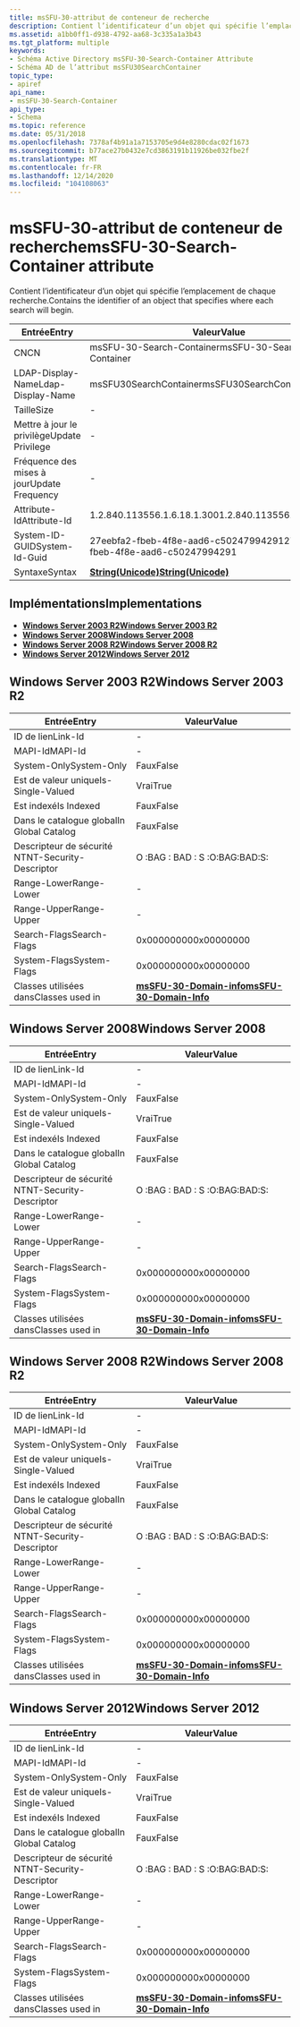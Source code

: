 ```yaml
---
title: msSFU-30-attribut de conteneur de recherche
description: Contient l’identificateur d’un objet qui spécifie l’emplacement de chaque recherche.
ms.assetid: a1bb0ff1-d938-4792-aa68-3c335a1a3b43
ms.tgt_platform: multiple
keywords:
- Schéma Active Directory msSFU-30-Search-Container Attribute
- Schéma AD de l’attribut msSFU30SearchContainer
topic_type:
- apiref
api_name:
- msSFU-30-Search-Container
api_type:
- Schema
ms.topic: reference
ms.date: 05/31/2018
ms.openlocfilehash: 7378af4b91a1a7153705e9d4e8280cdac02f1673
ms.sourcegitcommit: b77ace27b0432e7cd3863191b11926be032fbe2f
ms.translationtype: MT
ms.contentlocale: fr-FR
ms.lasthandoff: 12/14/2020
ms.locfileid: "104108063"
---
```

# <a name="mssfu-30-search-container-attribute"></a><span data-ttu-id="a5345-105">msSFU-30-attribut de conteneur de recherche</span><span class="sxs-lookup"><span data-stu-id="a5345-105">msSFU-30-Search-Container attribute</span></span>

<span data-ttu-id="a5345-106">Contient l’identificateur d’un objet qui spécifie l’emplacement de chaque recherche.</span><span class="sxs-lookup"><span data-stu-id="a5345-106">Contains the identifier of an object that specifies where each search will begin.</span></span>



| <span data-ttu-id="a5345-107">Entrée</span><span class="sxs-lookup"><span data-stu-id="a5345-107">Entry</span></span> | <span data-ttu-id="a5345-108">Valeur</span><span class="sxs-lookup"><span data-stu-id="a5345-108">Value</span></span> |
|-------------------|---------------------------------------------|
| <span data-ttu-id="a5345-109">CN</span><span class="sxs-lookup"><span data-stu-id="a5345-109">CN</span></span>                | <span data-ttu-id="a5345-110">msSFU-30-Search-Container</span><span class="sxs-lookup"><span data-stu-id="a5345-110">msSFU-30-Search-Container</span></span>                   |
| <span data-ttu-id="a5345-111">LDAP-Display-Name</span><span class="sxs-lookup"><span data-stu-id="a5345-111">Ldap-Display-Name</span></span> | <span data-ttu-id="a5345-112">msSFU30SearchContainer</span><span class="sxs-lookup"><span data-stu-id="a5345-112">msSFU30SearchContainer</span></span>                      |
| <span data-ttu-id="a5345-113">Taille</span><span class="sxs-lookup"><span data-stu-id="a5345-113">Size</span></span>              | \-                                          |
| <span data-ttu-id="a5345-114">Mettre à jour le privilège</span><span class="sxs-lookup"><span data-stu-id="a5345-114">Update Privilege</span></span>  | \-                                          |
| <span data-ttu-id="a5345-115">Fréquence des mises à jour</span><span class="sxs-lookup"><span data-stu-id="a5345-115">Update Frequency</span></span>  | \-                                          |
| <span data-ttu-id="a5345-116">Attribute-Id</span><span class="sxs-lookup"><span data-stu-id="a5345-116">Attribute-Id</span></span>      | <span data-ttu-id="a5345-117">1.2.840.113556.1.6.18.1.300</span><span class="sxs-lookup"><span data-stu-id="a5345-117">1.2.840.113556.1.6.18.1.300</span></span>                 |
| <span data-ttu-id="a5345-118">System-ID-GUID</span><span class="sxs-lookup"><span data-stu-id="a5345-118">System-Id-Guid</span></span>    | <span data-ttu-id="a5345-119">27eebfa2-fbeb-4f8e-aad6-c50247994291</span><span class="sxs-lookup"><span data-stu-id="a5345-119">27eebfa2-fbeb-4f8e-aad6-c50247994291</span></span>        |
| <span data-ttu-id="a5345-120">Syntaxe</span><span class="sxs-lookup"><span data-stu-id="a5345-120">Syntax</span></span>            | [<span data-ttu-id="a5345-121">**String(Unicode)**</span><span class="sxs-lookup"><span data-stu-id="a5345-121">**String(Unicode)**</span></span>](s-string-unicode.md) |



## <a name="implementations"></a><span data-ttu-id="a5345-122">Implémentations</span><span class="sxs-lookup"><span data-stu-id="a5345-122">Implementations</span></span>

-   [<span data-ttu-id="a5345-123">**Windows Server 2003 R2**</span><span class="sxs-lookup"><span data-stu-id="a5345-123">**Windows Server 2003 R2**</span></span>](#windows-server-2003-r2)
-   [<span data-ttu-id="a5345-124">**Windows Server 2008**</span><span class="sxs-lookup"><span data-stu-id="a5345-124">**Windows Server 2008**</span></span>](#windows-server-2008)
-   [<span data-ttu-id="a5345-125">**Windows Server 2008 R2**</span><span class="sxs-lookup"><span data-stu-id="a5345-125">**Windows Server 2008 R2**</span></span>](#windows-server-2008-r2)
-   [<span data-ttu-id="a5345-126">**Windows Server 2012**</span><span class="sxs-lookup"><span data-stu-id="a5345-126">**Windows Server 2012**</span></span>](#windows-server-2012)

## <a name="windows-server-2003-r2"></a><span data-ttu-id="a5345-127">Windows Server 2003 R2</span><span class="sxs-lookup"><span data-stu-id="a5345-127">Windows Server 2003 R2</span></span>



| <span data-ttu-id="a5345-128">Entrée</span><span class="sxs-lookup"><span data-stu-id="a5345-128">Entry</span></span> | <span data-ttu-id="a5345-129">Valeur</span><span class="sxs-lookup"><span data-stu-id="a5345-129">Value</span></span> |
|------------------------|----------------------------------------------------------------|
| <span data-ttu-id="a5345-130">ID de lien</span><span class="sxs-lookup"><span data-stu-id="a5345-130">Link-Id</span></span>                | \-                                                             |
| <span data-ttu-id="a5345-131">MAPI-Id</span><span class="sxs-lookup"><span data-stu-id="a5345-131">MAPI-Id</span></span>                | \-                                                             |
| <span data-ttu-id="a5345-132">System-Only</span><span class="sxs-lookup"><span data-stu-id="a5345-132">System-Only</span></span>            | <span data-ttu-id="a5345-133">Faux</span><span class="sxs-lookup"><span data-stu-id="a5345-133">False</span></span>                                                          |
| <span data-ttu-id="a5345-134">Est de valeur unique</span><span class="sxs-lookup"><span data-stu-id="a5345-134">Is-Single-Valued</span></span>       | <span data-ttu-id="a5345-135">Vrai</span><span class="sxs-lookup"><span data-stu-id="a5345-135">True</span></span>                                                           |
| <span data-ttu-id="a5345-136">Est indexé</span><span class="sxs-lookup"><span data-stu-id="a5345-136">Is Indexed</span></span>             | <span data-ttu-id="a5345-137">Faux</span><span class="sxs-lookup"><span data-stu-id="a5345-137">False</span></span>                                                          |
| <span data-ttu-id="a5345-138">Dans le catalogue global</span><span class="sxs-lookup"><span data-stu-id="a5345-138">In Global Catalog</span></span>      | <span data-ttu-id="a5345-139">Faux</span><span class="sxs-lookup"><span data-stu-id="a5345-139">False</span></span>                                                          |
| <span data-ttu-id="a5345-140">Descripteur de sécurité NT</span><span class="sxs-lookup"><span data-stu-id="a5345-140">NT-Security-Descriptor</span></span> | <span data-ttu-id="a5345-141">O :BAG : BAD : S :</span><span class="sxs-lookup"><span data-stu-id="a5345-141">O:BAG:BAD:S:</span></span>                                                   |
| <span data-ttu-id="a5345-142">Range-Lower</span><span class="sxs-lookup"><span data-stu-id="a5345-142">Range-Lower</span></span>            | \-                                                             |
| <span data-ttu-id="a5345-143">Range-Upper</span><span class="sxs-lookup"><span data-stu-id="a5345-143">Range-Upper</span></span>            | \-                                                             |
| <span data-ttu-id="a5345-144">Search-Flags</span><span class="sxs-lookup"><span data-stu-id="a5345-144">Search-Flags</span></span>           | <span data-ttu-id="a5345-145">0x00000000</span><span class="sxs-lookup"><span data-stu-id="a5345-145">0x00000000</span></span>                                                     |
| <span data-ttu-id="a5345-146">System-Flags</span><span class="sxs-lookup"><span data-stu-id="a5345-146">System-Flags</span></span>           | <span data-ttu-id="a5345-147">0x00000000</span><span class="sxs-lookup"><span data-stu-id="a5345-147">0x00000000</span></span>                                                     |
| <span data-ttu-id="a5345-148">Classes utilisées dans</span><span class="sxs-lookup"><span data-stu-id="a5345-148">Classes used in</span></span>        | [<span data-ttu-id="a5345-149">**msSFU-30-Domain-info**</span><span class="sxs-lookup"><span data-stu-id="a5345-149">**msSFU-30-Domain-Info**</span></span>](c-mssfu30domaininfo.md)<br/> |



## <a name="windows-server-2008"></a><span data-ttu-id="a5345-150">Windows Server 2008</span><span class="sxs-lookup"><span data-stu-id="a5345-150">Windows Server 2008</span></span>



| <span data-ttu-id="a5345-151">Entrée</span><span class="sxs-lookup"><span data-stu-id="a5345-151">Entry</span></span> | <span data-ttu-id="a5345-152">Valeur</span><span class="sxs-lookup"><span data-stu-id="a5345-152">Value</span></span> |
|------------------------|----------------------------------------------------------------|
| <span data-ttu-id="a5345-153">ID de lien</span><span class="sxs-lookup"><span data-stu-id="a5345-153">Link-Id</span></span>                | \-                                                             |
| <span data-ttu-id="a5345-154">MAPI-Id</span><span class="sxs-lookup"><span data-stu-id="a5345-154">MAPI-Id</span></span>                | \-                                                             |
| <span data-ttu-id="a5345-155">System-Only</span><span class="sxs-lookup"><span data-stu-id="a5345-155">System-Only</span></span>            | <span data-ttu-id="a5345-156">Faux</span><span class="sxs-lookup"><span data-stu-id="a5345-156">False</span></span>                                                          |
| <span data-ttu-id="a5345-157">Est de valeur unique</span><span class="sxs-lookup"><span data-stu-id="a5345-157">Is-Single-Valued</span></span>       | <span data-ttu-id="a5345-158">Vrai</span><span class="sxs-lookup"><span data-stu-id="a5345-158">True</span></span>                                                           |
| <span data-ttu-id="a5345-159">Est indexé</span><span class="sxs-lookup"><span data-stu-id="a5345-159">Is Indexed</span></span>             | <span data-ttu-id="a5345-160">Faux</span><span class="sxs-lookup"><span data-stu-id="a5345-160">False</span></span>                                                          |
| <span data-ttu-id="a5345-161">Dans le catalogue global</span><span class="sxs-lookup"><span data-stu-id="a5345-161">In Global Catalog</span></span>      | <span data-ttu-id="a5345-162">Faux</span><span class="sxs-lookup"><span data-stu-id="a5345-162">False</span></span>                                                          |
| <span data-ttu-id="a5345-163">Descripteur de sécurité NT</span><span class="sxs-lookup"><span data-stu-id="a5345-163">NT-Security-Descriptor</span></span> | <span data-ttu-id="a5345-164">O :BAG : BAD : S :</span><span class="sxs-lookup"><span data-stu-id="a5345-164">O:BAG:BAD:S:</span></span>                                                   |
| <span data-ttu-id="a5345-165">Range-Lower</span><span class="sxs-lookup"><span data-stu-id="a5345-165">Range-Lower</span></span>            | \-                                                             |
| <span data-ttu-id="a5345-166">Range-Upper</span><span class="sxs-lookup"><span data-stu-id="a5345-166">Range-Upper</span></span>            | \-                                                             |
| <span data-ttu-id="a5345-167">Search-Flags</span><span class="sxs-lookup"><span data-stu-id="a5345-167">Search-Flags</span></span>           | <span data-ttu-id="a5345-168">0x00000000</span><span class="sxs-lookup"><span data-stu-id="a5345-168">0x00000000</span></span>                                                     |
| <span data-ttu-id="a5345-169">System-Flags</span><span class="sxs-lookup"><span data-stu-id="a5345-169">System-Flags</span></span>           | <span data-ttu-id="a5345-170">0x00000000</span><span class="sxs-lookup"><span data-stu-id="a5345-170">0x00000000</span></span>                                                     |
| <span data-ttu-id="a5345-171">Classes utilisées dans</span><span class="sxs-lookup"><span data-stu-id="a5345-171">Classes used in</span></span>        | [<span data-ttu-id="a5345-172">**msSFU-30-Domain-info**</span><span class="sxs-lookup"><span data-stu-id="a5345-172">**msSFU-30-Domain-Info**</span></span>](c-mssfu30domaininfo.md)<br/> |



## <a name="windows-server-2008-r2"></a><span data-ttu-id="a5345-173">Windows Server 2008 R2</span><span class="sxs-lookup"><span data-stu-id="a5345-173">Windows Server 2008 R2</span></span>



| <span data-ttu-id="a5345-174">Entrée</span><span class="sxs-lookup"><span data-stu-id="a5345-174">Entry</span></span> | <span data-ttu-id="a5345-175">Valeur</span><span class="sxs-lookup"><span data-stu-id="a5345-175">Value</span></span> |
|------------------------|----------------------------------------------------------------|
| <span data-ttu-id="a5345-176">ID de lien</span><span class="sxs-lookup"><span data-stu-id="a5345-176">Link-Id</span></span>                | \-                                                             |
| <span data-ttu-id="a5345-177">MAPI-Id</span><span class="sxs-lookup"><span data-stu-id="a5345-177">MAPI-Id</span></span>                | \-                                                             |
| <span data-ttu-id="a5345-178">System-Only</span><span class="sxs-lookup"><span data-stu-id="a5345-178">System-Only</span></span>            | <span data-ttu-id="a5345-179">Faux</span><span class="sxs-lookup"><span data-stu-id="a5345-179">False</span></span>                                                          |
| <span data-ttu-id="a5345-180">Est de valeur unique</span><span class="sxs-lookup"><span data-stu-id="a5345-180">Is-Single-Valued</span></span>       | <span data-ttu-id="a5345-181">Vrai</span><span class="sxs-lookup"><span data-stu-id="a5345-181">True</span></span>                                                           |
| <span data-ttu-id="a5345-182">Est indexé</span><span class="sxs-lookup"><span data-stu-id="a5345-182">Is Indexed</span></span>             | <span data-ttu-id="a5345-183">Faux</span><span class="sxs-lookup"><span data-stu-id="a5345-183">False</span></span>                                                          |
| <span data-ttu-id="a5345-184">Dans le catalogue global</span><span class="sxs-lookup"><span data-stu-id="a5345-184">In Global Catalog</span></span>      | <span data-ttu-id="a5345-185">Faux</span><span class="sxs-lookup"><span data-stu-id="a5345-185">False</span></span>                                                          |
| <span data-ttu-id="a5345-186">Descripteur de sécurité NT</span><span class="sxs-lookup"><span data-stu-id="a5345-186">NT-Security-Descriptor</span></span> | <span data-ttu-id="a5345-187">O :BAG : BAD : S :</span><span class="sxs-lookup"><span data-stu-id="a5345-187">O:BAG:BAD:S:</span></span>                                                   |
| <span data-ttu-id="a5345-188">Range-Lower</span><span class="sxs-lookup"><span data-stu-id="a5345-188">Range-Lower</span></span>            | \-                                                             |
| <span data-ttu-id="a5345-189">Range-Upper</span><span class="sxs-lookup"><span data-stu-id="a5345-189">Range-Upper</span></span>            | \-                                                             |
| <span data-ttu-id="a5345-190">Search-Flags</span><span class="sxs-lookup"><span data-stu-id="a5345-190">Search-Flags</span></span>           | <span data-ttu-id="a5345-191">0x00000000</span><span class="sxs-lookup"><span data-stu-id="a5345-191">0x00000000</span></span>                                                     |
| <span data-ttu-id="a5345-192">System-Flags</span><span class="sxs-lookup"><span data-stu-id="a5345-192">System-Flags</span></span>           | <span data-ttu-id="a5345-193">0x00000000</span><span class="sxs-lookup"><span data-stu-id="a5345-193">0x00000000</span></span>                                                     |
| <span data-ttu-id="a5345-194">Classes utilisées dans</span><span class="sxs-lookup"><span data-stu-id="a5345-194">Classes used in</span></span>        | [<span data-ttu-id="a5345-195">**msSFU-30-Domain-info**</span><span class="sxs-lookup"><span data-stu-id="a5345-195">**msSFU-30-Domain-Info**</span></span>](c-mssfu30domaininfo.md)<br/> |



## <a name="windows-server-2012"></a><span data-ttu-id="a5345-196">Windows Server 2012</span><span class="sxs-lookup"><span data-stu-id="a5345-196">Windows Server 2012</span></span>



| <span data-ttu-id="a5345-197">Entrée</span><span class="sxs-lookup"><span data-stu-id="a5345-197">Entry</span></span> | <span data-ttu-id="a5345-198">Valeur</span><span class="sxs-lookup"><span data-stu-id="a5345-198">Value</span></span> |
|------------------------|----------------------------------------------------------------|
| <span data-ttu-id="a5345-199">ID de lien</span><span class="sxs-lookup"><span data-stu-id="a5345-199">Link-Id</span></span>                | \-                                                             |
| <span data-ttu-id="a5345-200">MAPI-Id</span><span class="sxs-lookup"><span data-stu-id="a5345-200">MAPI-Id</span></span>                | \-                                                             |
| <span data-ttu-id="a5345-201">System-Only</span><span class="sxs-lookup"><span data-stu-id="a5345-201">System-Only</span></span>            | <span data-ttu-id="a5345-202">Faux</span><span class="sxs-lookup"><span data-stu-id="a5345-202">False</span></span>                                                          |
| <span data-ttu-id="a5345-203">Est de valeur unique</span><span class="sxs-lookup"><span data-stu-id="a5345-203">Is-Single-Valued</span></span>       | <span data-ttu-id="a5345-204">Vrai</span><span class="sxs-lookup"><span data-stu-id="a5345-204">True</span></span>                                                           |
| <span data-ttu-id="a5345-205">Est indexé</span><span class="sxs-lookup"><span data-stu-id="a5345-205">Is Indexed</span></span>             | <span data-ttu-id="a5345-206">Faux</span><span class="sxs-lookup"><span data-stu-id="a5345-206">False</span></span>                                                          |
| <span data-ttu-id="a5345-207">Dans le catalogue global</span><span class="sxs-lookup"><span data-stu-id="a5345-207">In Global Catalog</span></span>      | <span data-ttu-id="a5345-208">Faux</span><span class="sxs-lookup"><span data-stu-id="a5345-208">False</span></span>                                                          |
| <span data-ttu-id="a5345-209">Descripteur de sécurité NT</span><span class="sxs-lookup"><span data-stu-id="a5345-209">NT-Security-Descriptor</span></span> | <span data-ttu-id="a5345-210">O :BAG : BAD : S :</span><span class="sxs-lookup"><span data-stu-id="a5345-210">O:BAG:BAD:S:</span></span>                                                   |
| <span data-ttu-id="a5345-211">Range-Lower</span><span class="sxs-lookup"><span data-stu-id="a5345-211">Range-Lower</span></span>            | \-                                                             |
| <span data-ttu-id="a5345-212">Range-Upper</span><span class="sxs-lookup"><span data-stu-id="a5345-212">Range-Upper</span></span>            | \-                                                             |
| <span data-ttu-id="a5345-213">Search-Flags</span><span class="sxs-lookup"><span data-stu-id="a5345-213">Search-Flags</span></span>           | <span data-ttu-id="a5345-214">0x00000000</span><span class="sxs-lookup"><span data-stu-id="a5345-214">0x00000000</span></span>                                                     |
| <span data-ttu-id="a5345-215">System-Flags</span><span class="sxs-lookup"><span data-stu-id="a5345-215">System-Flags</span></span>           | <span data-ttu-id="a5345-216">0x00000000</span><span class="sxs-lookup"><span data-stu-id="a5345-216">0x00000000</span></span>                                                     |
| <span data-ttu-id="a5345-217">Classes utilisées dans</span><span class="sxs-lookup"><span data-stu-id="a5345-217">Classes used in</span></span>        | [<span data-ttu-id="a5345-218">**msSFU-30-Domain-info**</span><span class="sxs-lookup"><span data-stu-id="a5345-218">**msSFU-30-Domain-Info**</span></span>](c-mssfu30domaininfo.md)<br/> |



 

 





